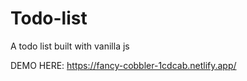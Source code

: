 # Todo-list
A todo list built with vanilla js

DEMO HERE:
https://fancy-cobbler-1cdcab.netlify.app/
